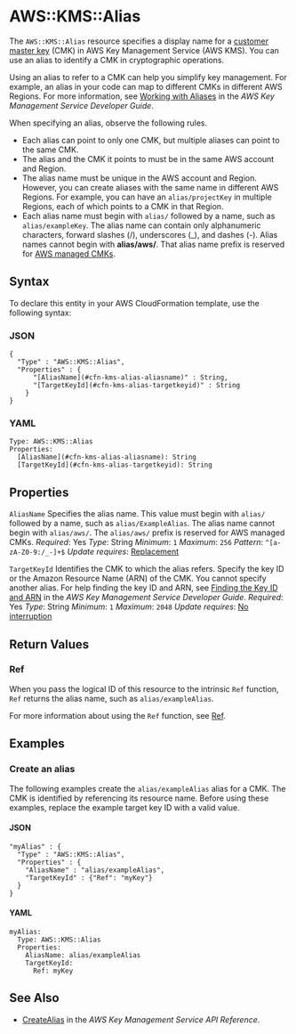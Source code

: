# AWS::KMS::Alias<a name="aws-resource-kms-alias"></a>

The `AWS::KMS::Alias` resource specifies a display name for a [customer master key](https://docs.aws.amazon.com/kms/latest/developerguide/concepts.html#master_keys) \(CMK\) in AWS Key Management Service \(AWS KMS\)\. You can use an alias to identify a CMK in cryptographic operations\.

Using an alias to refer to a CMK can help you simplify key management\. For example, an alias in your code can map to different CMKs in different AWS Regions\. For more information, see [Working with Aliases](https://docs.aws.amazon.com/kms/latest/developerguide/programming-aliases.html) in the *AWS Key Management Service Developer Guide*\.

When specifying an alias, observe the following rules\.
+ Each alias can point to only one CMK, but multiple aliases can point to the same CMK\.
+ The alias and the CMK it points to must be in the same AWS account and Region\.
+ The alias name must be unique in the AWS account and Region\. However, you can create aliases with the same name in different AWS Regions\. For example, you can have an `alias/projectKey` in multiple Regions, each of which points to a CMK in that Region\.
+ Each alias name must begin with `alias/` followed by a name, such as `alias/exampleKey`\. The alias name can contain only alphanumeric characters, forward slashes \(/\), underscores \(\_\), and dashes \(\-\)\. Alias names cannot begin with **alias/aws/**\. That alias name prefix is reserved for [AWS managed CMKs](https://docs.aws.amazon.com/kms/latest/developerguide/concepts.html#aws-managed-cmk)\.

## Syntax<a name="aws-resource-kms-alias-syntax"></a>

To declare this entity in your AWS CloudFormation template, use the following syntax:

### JSON<a name="aws-resource-kms-alias-syntax.json"></a>

```
{
  "Type" : "AWS::KMS::Alias",
  "Properties" : {
      "[AliasName](#cfn-kms-alias-aliasname)" : String,
      "[TargetKeyId](#cfn-kms-alias-targetkeyid)" : String
    }
}
```

### YAML<a name="aws-resource-kms-alias-syntax.yaml"></a>

```
Type: AWS::KMS::Alias
Properties:
  [AliasName](#cfn-kms-alias-aliasname): String
  [TargetKeyId](#cfn-kms-alias-targetkeyid): String
```

## Properties<a name="aws-resource-kms-alias-properties"></a>

`AliasName`  <a name="cfn-kms-alias-aliasname"></a>
Specifies the alias name\. This value must begin with `alias/` followed by a name, such as `alias/ExampleAlias`\. The alias name cannot begin with `alias/aws/`\. The `alias/aws/` prefix is reserved for AWS managed CMKs\.
*Required*: Yes
*Type*: String
*Minimum*: `1`
*Maximum*: `256`
*Pattern*: `^[a-zA-Z0-9:/_-]+$`
*Update requires*: [Replacement](https://docs.aws.amazon.com/AWSCloudFormation/latest/UserGuide/using-cfn-updating-stacks-update-behaviors.html#update-replacement)

`TargetKeyId`  <a name="cfn-kms-alias-targetkeyid"></a>
Identifies the CMK to which the alias refers\. Specify the key ID or the Amazon Resource Name \(ARN\) of the CMK\. You cannot specify another alias\. For help finding the key ID and ARN, see [Finding the Key ID and ARN](https://docs.aws.amazon.com/kms/latest/developerguide/viewing-keys.html#find-cmk-id-arn) in the *AWS Key Management Service Developer Guide*\.
*Required*: Yes
*Type*: String
*Minimum*: `1`
*Maximum*: `2048`
*Update requires*: [No interruption](https://docs.aws.amazon.com/AWSCloudFormation/latest/UserGuide/using-cfn-updating-stacks-update-behaviors.html#update-no-interrupt)

## Return Values<a name="aws-resource-kms-alias-return-values"></a>

### Ref<a name="aws-resource-kms-alias-return-values-ref"></a>

 When you pass the logical ID of this resource to the intrinsic `Ref` function, `Ref` returns the alias name, such as `alias/exampleAlias`\.

For more information about using the `Ref` function, see [Ref](https://docs.aws.amazon.com/AWSCloudFormation/latest/UserGuide/intrinsic-function-reference-ref.html)\.

## Examples<a name="aws-resource-kms-alias--examples"></a>

### Create an alias<a name="aws-resource-kms-alias--examples--Create_an_alias"></a>

The following examples create the `alias/exampleAlias` alias for a CMK\. The CMK is identified by referencing its resource name\. Before using these examples, replace the example target key ID with a valid value\.

#### JSON<a name="aws-resource-kms-alias--examples--Create_an_alias--json"></a>

```
"myAlias" : {
  "Type" : "AWS::KMS::Alias",
  "Properties" : {
    "AliasName" : "alias/exampleAlias",
    "TargetKeyId" : {"Ref": "myKey"}
  }
}
```

#### YAML<a name="aws-resource-kms-alias--examples--Create_an_alias--yaml"></a>

```
myAlias:
  Type: AWS::KMS::Alias
  Properties:
    AliasName: alias/exampleAlias
    TargetKeyId:
      Ref: myKey
```

## See Also<a name="aws-resource-kms-alias--seealso"></a>
+  [CreateAlias](https://docs.aws.amazon.com/kms/latest/APIReference/API_CreateAlias.html) in the *AWS Key Management Service API Reference*\.
